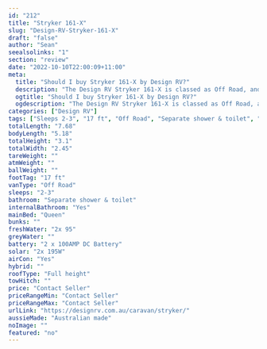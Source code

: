```yaml
---
id: "212"
title: "Stryker 161-X"
slug: "Design-RV-Stryker-161-X"
draft: "false"
author: "Sean"
seealsolinks: "1"
section: "review"
date: "2022-10-10T22:00:09+11:00"
meta:
  title: "Should I buy Stryker 161-X by Design RV?"
  description: "The Design RV Stryker 161-X is classed as Off Road, and sleeps 2-3 people. It is Australian made and comes in at 17 ft. It generally has Separate shower & toilet."
  ogtitle: "Should I buy Stryker 161-X by Design RV?"
  ogdescription: "The Design RV Stryker 161-X is classed as Off Road, and sleeps 2-3 people. It is Australian made and comes in at 17 ft. It generally has Separate shower & toilet."
categories: ["Design RV"]
tags: ["Sleeps 2-3", "17 ft", "Off Road", "Separate shower & toilet", "Full height", "Price Unknown"]
totalLength: "7.68"
bodyLength: "5.18"
totalHeight: "3.1"
totalWidth: "2.45"
tareWeight: ""
atmWeight: ""
ballWeight: ""
footTag: "17 ft"
vanType: "Off Road"
sleeps: "2-3"
bathroom: "Separate shower & toilet"
internalBathroom: "Yes"
mainBed: "Queen"
bunks: ""
freshWater: "2x 95"
greyWater: ""
battery: "2 x 100AMP DC Battery"
solar: "2x 195W"
airCon: "Yes"
hybrid: ""
roofType: "Full height"
towHitch: ""
price: "Contact Seller"
priceRangeMin: "Contact Seller"
priceRangeMax: "Contact Seller"
urlLink: "https://designrv.com.au/caravan/stryker/"
aussieMade: "Australian made"
noImage: ""
featured: "no"
---
```

